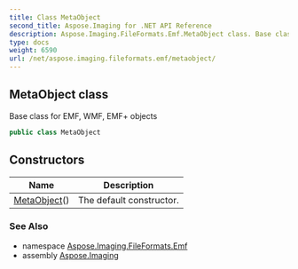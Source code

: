 ```yaml
---
title: Class MetaObject
second_title: Aspose.Imaging for .NET API Reference
description: Aspose.Imaging.FileFormats.Emf.MetaObject class. Base class for EMF WMF EMF objects
type: docs
weight: 6590
url: /net/aspose.imaging.fileformats.emf/metaobject/
---
```

## MetaObject class

Base class for EMF, WMF, EMF+ objects

```csharp
public class MetaObject
```

## Constructors

| Name | Description |
| --- | --- |
| [MetaObject](metaobject/)() | The default constructor. |

### See Also

* namespace [Aspose.Imaging.FileFormats.Emf](../../aspose.imaging.fileformats.emf/)
* assembly [Aspose.Imaging](../../)


